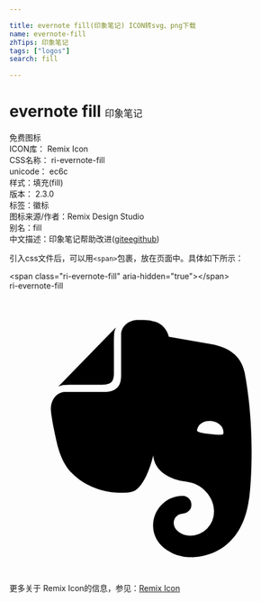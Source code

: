 ```yaml
---

title: evernote fill(印象笔记) ICON转svg、png下载
name: evernote-fill
zhTips: 印象笔记
tags: ["logos"]
search: fill

---
```


# evernote fill  <small style="font-size: 60%;font-weight: 100">印象笔记</small>


<div class="detail-page">
<p>
<span><span class="badge-success badge">免费图标</span> </span>
<br/>
<span>
ICON库：
<span class="badge-secondary badge">Remix Icon</span> 
</span>
<br/>
<span>
CSS名称：
<span class="badge-secondary badge">ri-evernote-fill</span> 
</span>
<br/>
<span>
unicode：
<span class="badge-secondary badge">ec6c</span> 
<copy-btn content='ec6c' btn-title=""></copy-btn>
<copy-btn :content='String.fromCodePoint(parseInt("ec6c", 16))' btn-title="复制U"></copy-btn>
</span><br/><span>样式：<span class="badge-light badge">填充(fill)</span></span>
<br/>
<span>
版本：
<span class="badge-secondary badge">2.3.0</span> 
</span><br/><span>标签：<span class="badge-light badge"><router-link to="/tags/logos.html">徽标</router-link></span></span>
<br/>
<span>图标来源/作者：<span class="badge-light badge">Remix Design Studio</span></span> 
<br/>
<span>别名：<span class="badge-light badge">fill</span></span><br/><span class="zh-detail">中文描述：<span class="badge-primary badge">印象笔记</span><span class="help-link"><span>帮助改进</span>(<a href="https://gitee.com/liuwave/icon-helper/edit/master/json/remix/logos/evernote-fill.json" target="_blank" rel="noopener noreferrer">gitee</a><a href="https://github.com/liuwave/icon-helper/edit/master/json/remix/logos/evernote-fill.json" target="_blank" rel="noopener noreferrer">github</a></span>)</span><br/>
</p>
</div>
<div class="alert alert-dark">
  <i class="ri-evernote-fill ri-xs"></i>
  <i class="ri-evernote-fill ri-sm"></i>
  <i class="ri-evernote-fill ri-lg"></i>
  <i class="ri-evernote-fill ri-2x"></i>
  <i class="ri-evernote-fill ri-3x"></i>
  <i class="ri-evernote-fill ri-5x"></i>
  <i class="ri-evernote-fill ri-7x"></i>
</div>
<div>
  <p>引入css文件后，可以用<code>&lt;span&gt;</code>包裹，放在页面中。具体如下所示：    
  </p>
  <div class="alert alert-primary" style="font-size: 14px">
    &lt;span class="ri-evernote-fill" aria-hidden="true"&gt;&lt;/span&gt;
    <copy-btn content='<span class="ri-evernote-fill" aria-hidden="true"></span>'></copy-btn>
  </div>
  <div class="alert alert-secondary">
    <i class="ri-evernote-fill"
    style="font-size: 24px"
    aria-hidden="true"></i> ri-evernote-fill
    <copy-btn content="ri-evernote-fill" btn-title="复制图标名称"></copy-btn>
  </div>
</div>
<div id="svg" class="svg-wrap">
<svg xmlns="http://www.w3.org/2000/svg" viewBox="0 0 24 24">
    <g>
        <path fill="none" d="M0 0h24v24H0z"/>
        <path fill-rule="nonzero" d="M8.63 7.754c-.216.201-.546.217-.743.217h-2.11c-.61 0-.974 0-1.22.033-.134.017-.298.084-.381.117-.033.016-.033 0-.017-.016l4.816-4.94c.017-.017.033-.017.017.017a1.734 1.734 0 0 0-.116.382c-.033.249-.033.615-.033 1.23v2.212c0 .2-.017.533-.214.748zm4.682 14.184c-.56-.366-.857-.848-.973-1.147a2.443 2.443 0 0 1-.181-.915 2.513 2.513 0 0 1 2.507-2.51c.412 0 .742.332.742.748a.735.735 0 0 1-.38.648.946.946 0 0 1-.28.1c-.082.017-.396.05-.543.183a.776.776 0 0 0-.298.582.92.92 0 0 0 .264.649c.297.299.693.465 1.122.465a2.036 2.036 0 0 0 2.028-2.045c0-1.014-.676-1.913-1.567-2.311-.132-.067-.346-.117-.544-.167a6.719 6.719 0 0 0-.495-.083c-.693-.084-2.424-.632-2.54-2.178 0 0-.51 2.328-1.534 2.96-.098.05-.23.1-.379.133-.148.033-.312.05-.363.05-1.665.1-3.43-.433-4.65-1.696 0 0-.825-.682-1.253-2.594-.099-.466-.297-1.298-.412-2.08-.05-.281-.067-.498-.083-.698 0-.814.495-1.363 1.121-1.445h3.365c.576 0 .907-.15 1.121-.35.28-.266.347-.649.347-1.098V3.631c.08-.615.627-1.131 1.434-1.131h.396c.165 0 .363.017.544.033.132.017.247.05.445.1 1.006.25 1.22 1.28 1.22 1.28l2.854.5c.907.166 3.15.316 3.578 2.594 1.006 5.42.396 10.675.347 10.675-.71 5.121-4.931 4.871-4.931 4.871a3.426 3.426 0 0 1-2.029-.615zm2.622-10.309c-.033.084-.066.183-.05.233.018.05.051.066.084.083.198.1.527.15 1.006.2.478.05.808.083 1.022.05.033 0 .067-.017.1-.067s.016-.15.016-.233c-.05-.449-.462-.781-1.006-.848-.545-.05-1.006.167-1.172.582z"/>
    </g>
</svg>

</div>
<detail full-name='ri-evernote-fill'></detail>
    
<div><p>更多关于  Remix Icon的信息，参见：<a target="_blank" href="https://iconhelper.cn/remix.html">Remix Icon</a>
</p></div>
